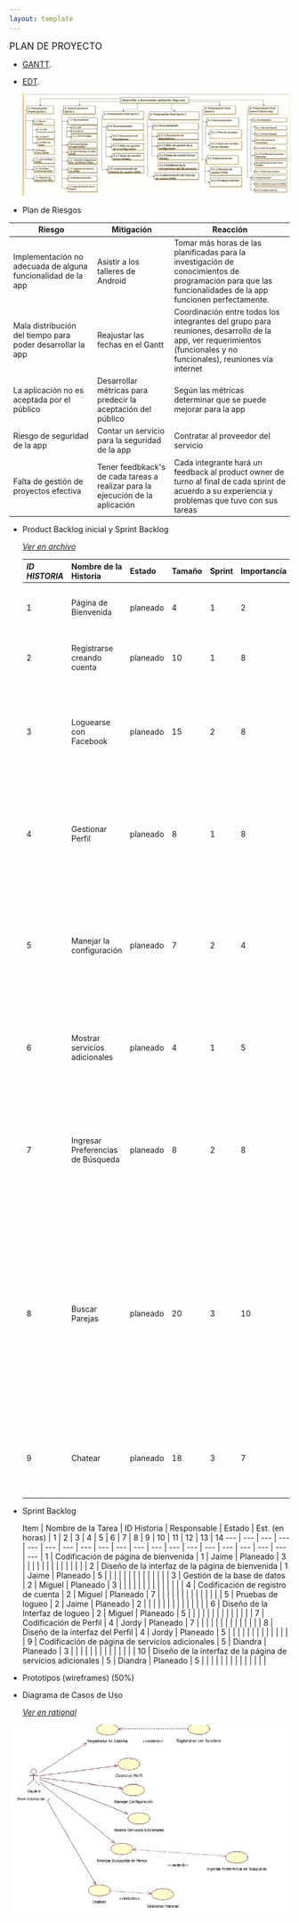 ```yaml
---
layout: template
---
```

 <big>PLAN DE PROYECTO</big>
 
   * [GANTT](https://drive.google.com/file/d/0B8OVG2Gb3mfGRUE3OE9heHFfUlU/view?usp=sharing).
 
   
   * [EDT](https://drive.google.com/file/d/0B8OVG2Gb3mfGUXdaUEZac1plcGc/view?usp=sharing).
   
     ![](https://github.com/dogloveulima/dogloveulima.github.io/blob/master/EDT.jpg?raw=true)

   
   * Plan de Riesgos
   
  | Riesgo | Mitigación | Reacción |
  | ------------ | ------------- | ------------- |  
  | Implementación no adecuada de alguna funcionalidad de la app | Asistir a los talleres de Android | 	Tomar más horas de las planificadas para la investigación de conocimientos de programación para que las funcionalidades de la app funcionen perfectamente. |
  | Mala distribución del tiempo para poder desarrollar la app| Reajustar las fechas en el Gantt | Coordinación entre todos los integrantes del grupo para reuniones, desarrollo de la app, ver requerimientos (funcionales y no funcionales), reuniones vía internet |
  | La aplicación no es aceptada por el público |	Desarrollar métricas para predecir la aceptación del público |	Según las métricas determinar que se puede mejorar para la app |
 | Riesgo de seguridad de la app | Contar un servicio para la seguridad de la app | Contratar al proveedor del servicio | 
 | Falta de gestión de proyectos efectiva | Tener feedbkack's de cada tareas a realizar para la ejecución de la aplicación | Cada integrante hará un feedback al product owner de turno al final de cada sprint de acuerdo a su experiencia y problemas que tuvo con sus tareas



* Product Backlog inicial y Sprint Backlog 

   _[Ver en archivo](https://drive.google.com/file/d/0B8OVG2Gb3mfGelA3bEJYb1VfZnc/view?usp=sharing)_
   
    | _ID HISTORIA_ | Nombre de la Historia | Estado | Tamaño | Sprint | Importancia | Como probarlo | Comentarios
  | ---- | ---------- | ----- | ----- | ------ | ----- | --------------- | ------------- |  
  | 1 | Página de Bienvenida | planeado | 4 | 1 | 2 | Al ingresar a la aplicación, el usuario se encontrará en esta página | Página de bienvenida |
  | 2 | Registrarse creando cuenta| planeado | 10 | 1 | 8 | El usuario se registra creandose una cuenta | Los usuarios se registran para tener acceso con un user y un password|
  | 3 | Loguearse con Facebook | planeado | 15 | 2 | 8 |  El usuario se registra  ingresando con facebook, seleccionar la opción y verificar que se muestre sus datos. | Los usuarios sincronizan su cuenta de facebook con la aplicación para poder registrarse |
  | 4 | Gestionar Perfil | planeado | 8 | 1 | 8 | El usuario ingresará los datos personales de su mascota generando un perfil del mismo usuario y de la mascota | Los usuarios ingresan sus datos para encontrar a la futura pareja de su mascota |
  | 5 | Manejar la configuración | planeado | 7 | 2 | 4 | El usuario configurará sus preferencias de la aplicación ya sea de recibir notificaciones al dispositivo o que notifique los nuevos match | El usuario configurará sus preferencias de la aplicación al ingresar al menú de configuración | 
  | 6 | Mostrar servicios adicionales | planeado | 4 | 1 | 5 | Se mostrarán servicios relacionados para las mascota como fotografía, veterinaria, spa, etc. | Solo será informativo | 
  | 7 | Ingresar Preferencias de Búsqueda | planeado | 8 | 2 | 8 | Se ingresarán datos para limitar la búsqueda personalizada como distrito, raza, edad. Datos necesarios para buscar a la pareja de su mascota | Se ingresan datos para la búsqueda de la pareja de la mascota | 
  | 8 | Buscar Parejas | planeado | 20 | 3 | 10 | De acuerdo al filtro de búsqueda se mostrarán los perros que cumplan con los requisitos, y así poder encontrar a la pareja de su mascota. Además, se eligirá si el perro encontrado será aceptado o rechazado para así poder encontrar un match |Se muestran posibles parejas para la mascota y se aceptan o rechazan para buscar posibles match | 
  | 9 | Chatear | planeado | 18 | 3 | 7 | Con los perros matcheados, se podrá iniciar un chat para el futuro encuentro de los caninos | Se abre un con el dueño de la mascota aceptada, generándose un historial de conversaciones |
   
* Sprint Backlog

   Item | Nombre de la Tarea | ID Historia | Responsable | Estado | Est. (en horas) | 1 | 2 | 3 | 4 | 5 | 6 | 7 | 8 | 9 | 10 | 11 | 12 | 13 | 14
--- | --- | --- | --- | --- | --- | --- | --- | --- | --- | --- | --- | --- | --- | --- | --- | --- | --- | --- | --- |
1 | Codificación de página de bienvenida | 1 | Jaime | Planeado | 3 |  |  |  |  |  |  |  |  |  |  |  |  |  | 
2 | Diseño de la interfaz de la página de bienvenida | 1 | Jaime | Planeado | 5 |  |  |  |  |  |  |  |  |  |  |  |  |  | 
3 | Gestión de la base de datos | 2 | Miguel | Planeado | 3 |  |  |  |  |  |  |  |  |  |  |  |  |  | 
4 | Codificación de registro de cuenta | 2 | Miguel | Planeado | 7 |  |  |  |  |  |  |  |  |  |  |  |  |  | 
5 | Pruebas de logueo | 2 | Jaime | Planeado | 2 |  |  |  |  |  |  |  |  |  |  |  |  |  | 
6 | Diseño de la Interfaz de logueo | 2 | Miguel | Planeado | 5 |  |  |  |  |  |  |  |  |  |  |  |  |  | 
7 | Codificación de Perfil | 4 | Jordy | Planeado | 7 |  |  |  |  |  |  |  |  |  |  |  |  |  | 
8 | Diseño de la interfaz del Perfil | 4 | Jordy | Planeado | 5 |  |  |  |  |  |  |  |  |  |  |  |  |  | 
9 | Codificación de página de servicios adicionales | 5 | Diandra | Planeado | 3 |  |  |  |  |  |  |  |  |  |  |  |  |  | 
10 | Diseño de la interfaz de la página de servicios adicionales | 5 | Diandra | Planeado | 5 |  |  |  |  |  |  |  |  |  |  |  |  |  | 
 
* Prototipos (wireframes) (50%)

* Diagrama de Casos de Uso

  _[Ver en rational](https://drive.google.com/file/d/0B8OVG2Gb3mfGTzBmRnczQ29idGc/view?usp=sharing)_

 ![](https://github.com/dogloveulima/dogloveulima.github.io/blob/master/Dcus.jpg?raw=true)
 
